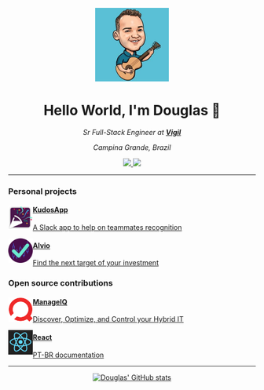 <p align="center">
  <img src="douglas.jpg" width="150px">
</p>
<h1 align="center">Hello World, I'm Douglas 👋</h1>
<p align="center">
  <i>Sr Full-Stack Engineer at <b><a href="https://www.vigil.global">Vigil</b></a></i>
</p>
<p align="center">
  <i>Campina Grande, Brazil</i>
</p>
<p align="center">
  <a href="https://www.linkedin.com/in/douglasggabriel">
    <img src="https://img.shields.io/badge/linkedin-%230077B5.svg?&style=for-the-badge&logo=linkedin&logoColor=white" />
  </a>
  <a href="mailto:douglasgabriel@gmail.com?subject=Hello%20Douglas">
    <img src="https://img.shields.io/badge/gmail-%23D14836.svg?&style=for-the-badge&logo=gmail&logoColor=white" />
  </a>
</p>

<hr />

### Personal projects
<a href="https://www.kudos-app.com/">
<img src="kudosapp.png" width="50px" align="left" />

#### KudosApp
A Slack app to help on teammates recognition

</a>

<a href="https://alvio-app.herokuapp.com/">
<img src="alvio-logo.png" width="50px" align="left" />

#### Alvio
Find the next target of your investment

</a>

### Open source contributions
<a href="https://www.manageiq.org/">
<img src="manageiq.svg" width="50px" align="left" />

#### ManageIQ
Discover, Optimize, and Control your Hybrid IT

</a>

<a href="https://github.com/reactjs/pt-BR.reactjs.org/">
<img src="react.png" width="50px" align="left" />

#### React
PT-BR documentation

</a>

<hr />

<div style="text-align:center">

[![Douglas' GitHub stats](https://github-readme-stats.vercel.app/api?username=douglasgabriel&theme=react)](https://github.com/anuraghazra/github-readme-stats)

</div>

